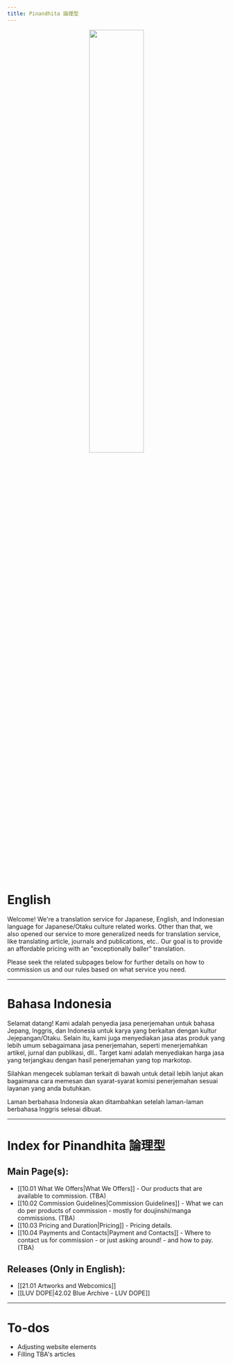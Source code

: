 ```yaml
---
title: Pinandhita 論理型
---
```

<p align=center>
	<img
	style="height: 50%;width: 50%; object-fit: contain"
	src="https://pinandhitaronrigata.my.id/00-Meta/02-Attachments/logo-v2.png">	
</p>

# English

Welcome! We're a translation service for Japanese, English, and Indonesian language for Japanese/Otaku culture related works. Other than that, we also opened our service to more generalized needs for translation service, like translating article, journals and publications, etc.. Our goal is to provide an affordable pricing with an "exceptionally baller" translation.

Please seek the related subpages below for further details on how to commission us and our rules based on what service you need.

---

# Bahasa Indonesia

Selamat datang! Kami adalah penyedia jasa penerjemahan untuk bahasa Jepang, Inggris, dan Indonesia untuk karya yang berkaitan dengan kultur Jejepangan/Otaku. Selain itu, kami juga menyediakan jasa atas produk yang lebih umum sebagaimana jasa penerjemahan, seperti menerjemahkan artikel, jurnal dan publikasi, dll.. Target kami adalah menyediakan harga jasa yang terjangkau dengan hasil penerjemahan yang top markotop.

Silahkan mengecek sublaman terkait di bawah untuk detail lebih lanjut akan bagaimana cara memesan dan syarat-syarat komisi penerjemahan sesuai layanan yang anda butuhkan.

Laman berbahasa Indonesia akan ditambahkan setelah laman-laman berbahasa Inggris selesai dibuat.

---

# Index for Pinandhita 論理型

## Main Page(s):

- [[10.01 What We Offers|What We Offers]] - Our products that are available to commission. (TBA)
- [[10.02 Commission Guidelines|Commission Guidelines]] - What we can do per products of commission - mostly for doujinshi/manga commissions. (TBA)
- [[10.03 Pricing and Duration|Pricing]] - Pricing details.
- [[10.04 Payments and Contacts|Payment and Contacts]] - Where to contact us for commission - or just asking around! - and how to pay. (TBA)
## Releases (Only in English):

- [[21.01 Artworks and Webcomics]]
- [[LUV DOPE|42.02 Blue Archive - LUV DOPE]]

---

# To-dos

- Adjusting website elements
- Filling TBA's articles